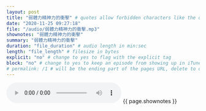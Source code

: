 ```yaml
---
layout: post
title: "弱體力精神力的衝擊" # quotes allow forbidden characters like the colon
date: "2020-11-25 09:27:18"
file: "/audio/弱體力精神力的衝擊.mp3"
shownotes: "弱體力精神力的衝擊"
summary: "弱體力精神力的衝擊"
duration: "file_duration" # audio length in min:sec
length: "file_length" # filesize in bytes
explicit: "no" # change to yes to flag with the explicit tag
block: "no" # change to yes to keep an episode from showing up in iTunes
# permalink: /1 # will be the ending part of the pages URL, delete to default to the title
---
```


<audio controls>
<source src="{{site.url}}{{site.baseurl}}{{ page.file }}" type="audio/x-mp3">
Your browser does not support the audio element.
</audio>
{{ page.shownotes }}
